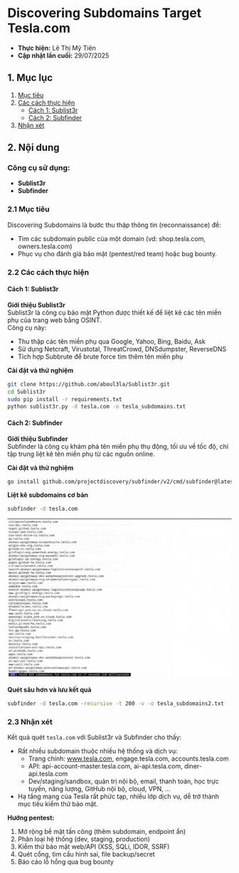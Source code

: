 # Discovering Subdomains Target Tesla.com

- **Thực hiện:** Lê Thị Mỹ Tiên  
- **Cập nhật lần cuối:** 29/07/2025  

## 1. Mục lục
1. [Mục tiêu](#21-mục-tiêu)
2. [Các cách thực hiện](#22-các-cách-thực-hiện)
   - [Cách 1: Sublist3r](#cách-1-sublist3r)
   - [Cách 2: Subfinder](#cách-2-subfinder)
3. [Nhận xét](#23-nhận-xét)

## 2. Nội dung

### Công cụ sử dụng: 
- **Sublist3r**
- **Subfinder**

### 2.1 Mục tiêu
Discovering Subdomains là bước thu thập thông tin (reconnaissance) để:
- Tìm các subdomain public của một domain (vd: shop.tesla.com, owners.tesla.com)
- Phục vụ cho đánh giá bảo mật (pentest/red team) hoặc bug bounty.

### 2.2 Các cách thực hiện

#### Cách 1: Sublist3r
**Giới thiệu Sublist3r**  
Sublist3r là công cụ bảo mật Python được thiết kế để liệt kê các tên miền phụ của trang web bằng OSINT.  
Công cụ này:
- Thu thập các tên miền phụ qua Google, Yahoo, Bing, Baidu, Ask
- Sử dụng Netcraft, Virustotal, ThreatCrowd, DNSdumpster, ReverseDNS
- Tích hợp Subbrute để brute force tìm thêm tên miền phụ

**Cài đặt và thử nghiệm**
```bash
git clone https://github.com/aboul3la/Sublist3r.git
cd Sublist3r
sudo pip install -r requirements.txt
python sublist3r.py -d tesla.com -o tesla_subdomains.txt
```

#### Cách 2: Subfinder
**Giới thiệu Subfinder**  
Subfinder là công cụ khám phá tên miền phụ thụ động, tối ưu về tốc độ, chỉ tập trung liệt kê tên miền phụ từ các nguồn online.

**Cài đặt và thử nghiệm**
```bash
go install github.com/projectdiscovery/subfinder/v2/cmd/subfinder@latest
```

**Liệt kê subdomains cơ bản**
```bash
subfinder -d tesla.com
```

![image alt](https://github.com/My-Tien1611/InformationGathering_LeThiMyTien/blob/651804876166bd447a48805349b86c26aa418b14/Subdomains_Tesla.jpg)

**Quét sâu hơn và lưu kết quả**
```bash
subfinder -d tesla.com -recursive -t 200 -v -o tesla_subdomains2.txt
```

### 2.3 Nhận xét
Kết quả quét `tesla.com` với Sublist3r và Subfinder cho thấy:
- Rất nhiều subdomain thuộc nhiều hệ thống và dịch vụ: 
  - Trang chính: www.tesla.com, engage.tesla.com, accounts.tesla.com
  - API: api-account-master.tesla.com, ai-api.tesla.com, diner-api.tesla.com
  - Dev/staging/sandbox, quản trị nội bộ, email, thanh toán, học trực tuyến, năng lượng, GitHub nội bộ, cloud, VPN, ...
- Hạ tầng mạng của Tesla rất phức tạp, nhiều lớp dịch vụ, dễ trở thành mục tiêu kiểm thử bảo mật.

**Hướng pentest:**
1. Mở rộng bề mặt tấn công (thêm subdomain, endpoint ẩn)
2. Phân loại hệ thống (dev, staging, production)
3. Kiểm thử bảo mật web/API (XSS, SQLi, IDOR, SSRF)
4. Quét cổng, tìm cấu hình sai, file backup/secret
5. Báo cáo lỗ hổng qua bug bounty
